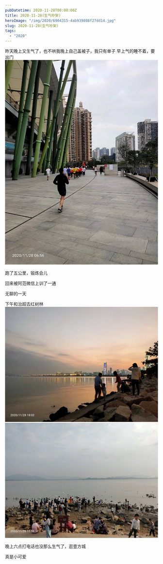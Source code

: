 ```yaml
---
pubDatetime: 2020-11-28T00:00:00Z
title: 2020-11-28(生气吵架)
heroImage: "/img/2020/6904315-4ab939808f27dd14.jpg"
slug: 2020-11-28(生气吵架)
tags:
  - "2020"
---
```


昨天晚上又生气了，也不哄我晚上自己盖被子，我只有单子
早上气的睡不着，要出门![](../../../../public/img/2020/6904315-4ab939808f27dd14.jpg)

跑了五公里，锻炼会儿

回来被阿范微信上训了一通

无聊的一天

下午和治超去红树林
![](../../../../public/img/2020/6904315-eda8c22a2653aea6.jpg)
![](../../../../public/img/2020/6904315-5d8a45f01c4283d1.jpg)

晚上六点打电话也没那么生气了，逛壹方城

真是小可爱
